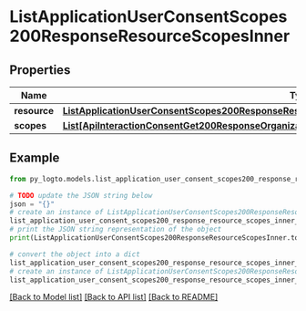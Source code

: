 # ListApplicationUserConsentScopes200ResponseResourceScopesInner


## Properties

Name | Type | Description | Notes
------------ | ------------- | ------------- | -------------
**resource** | [**ListApplicationUserConsentScopes200ResponseResourceScopesInnerResource**](ListApplicationUserConsentScopes200ResponseResourceScopesInnerResource.md) |  | 
**scopes** | [**List[ApiInteractionConsentGet200ResponseOrganizationsInnerMissingResourceScopesInnerScopesInner]**](ApiInteractionConsentGet200ResponseOrganizationsInnerMissingResourceScopesInnerScopesInner.md) |  | 

## Example

```python
from py_logto.models.list_application_user_consent_scopes200_response_resource_scopes_inner import ListApplicationUserConsentScopes200ResponseResourceScopesInner

# TODO update the JSON string below
json = "{}"
# create an instance of ListApplicationUserConsentScopes200ResponseResourceScopesInner from a JSON string
list_application_user_consent_scopes200_response_resource_scopes_inner_instance = ListApplicationUserConsentScopes200ResponseResourceScopesInner.from_json(json)
# print the JSON string representation of the object
print(ListApplicationUserConsentScopes200ResponseResourceScopesInner.to_json())

# convert the object into a dict
list_application_user_consent_scopes200_response_resource_scopes_inner_dict = list_application_user_consent_scopes200_response_resource_scopes_inner_instance.to_dict()
# create an instance of ListApplicationUserConsentScopes200ResponseResourceScopesInner from a dict
list_application_user_consent_scopes200_response_resource_scopes_inner_from_dict = ListApplicationUserConsentScopes200ResponseResourceScopesInner.from_dict(list_application_user_consent_scopes200_response_resource_scopes_inner_dict)
```
[[Back to Model list]](../README.md#documentation-for-models) [[Back to API list]](../README.md#documentation-for-api-endpoints) [[Back to README]](../README.md)


